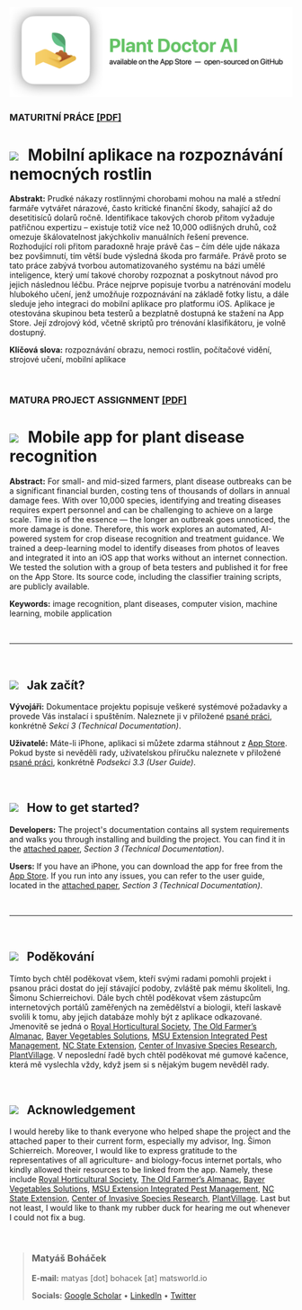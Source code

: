 ![alt text](supporting_files/banner-tight-new.png)

### MATURITNÍ PRÁCE [[PDF]](supporting_files/thesis.pdf)
# <img src="https://cdn-icons-png.flaticon.com/512/197/197576.png" style="width: 25px; padding-right: 10px;"> Mobilní aplikace na rozpoznávání nemocných rostlin

**Abstrakt:**
Prudké nákazy rostlinnými chorobami mohou na malé a střední farmáře vytvářet nárazové, často kritické finanční škody, sahající až do desetitisíců dolarů ročně. Identifikace takových chorob přitom vyžaduje patřičnou expertizu – existuje totiž více než 10,000 odlišných druhů, což omezuje škálovatelnost jakýchkoliv manuálních řešení prevence. Rozhodující roli přitom paradoxně hraje právě čas – čím déle ujde nákaza bez povšimnutí, tím větší bude výsledná škoda pro farmáře. Právě proto se tato práce zabývá tvorbou automatizovaného systému na bázi umělé inteligence, který umí takové choroby rozpoznat a poskytnout návod pro jejich následnou léčbu. Práce nejprve popisuje tvorbu a natrénování modelu hlubokého učení, jenž umožňuje rozpoznávání na základě fotky listu, a dále sleduje jeho integraci do mobilní aplikace pro platformu iOS. Aplikace je otestována skupinou beta testerů a bezplatně dostupná ke stažení na App Store. Její zdrojový kód, včetně skriptů pro trénování klasifikátoru, je volně dostupný.

**Klíčová slova:** rozpoznávání obrazu, nemoci rostlin, počítačové vidění, strojové učení, mobilní aplikace

<br>

### MATURA PROJECT ASSIGNMENT [[PDF]](supporting_files/thesis.pdf)
# <img src="https://cdn-icons-png.flaticon.com/512/197/197484.png" style="width: 25px; padding-right: 10px;"> Mobile app for plant disease recognition

**Abstract:**
For small- and mid-sized farmers, plant disease outbreaks can be a significant financial burden, costing tens of thousands of dollars in annual damage fees. With over 10,000 species, identifying and treating diseases requires expert personnel and can be challenging to achieve on a large scale. Time is of the essence — the longer an outbreak goes unnoticed, the more damage is done. Therefore, this work explores an automated, AI-powered system for crop disease recognition and treatment guidance. We trained a deep-learning model to identify diseases from photos of leaves and integrated it into an iOS app that works without an internet connection. We tested the solution with a group of beta testers and published it for free on the App Store. Its source code, including the classifier training scripts, are publicly available.

**Keywords:** image recognition, plant diseases, computer vision, machine learning, mobile application

<br>

<hr>

<br>

## <img src="https://cdn-icons-png.flaticon.com/512/197/197576.png" style="width: 25px; padding-right: 10px;"> Jak začít?

**Vývojáři:** Dokumentace projektu popisuje veškeré systémové požadavky a provede Vás instalací i spuštěním. Naleznete ji v přiložené [psané práci](supporting_files/thesis.pdf), konkrétně *Sekci 3 (Technical Documentation)*.

**Uživatelé:** Máte-li iPhone, aplikaci si můžete zdarma stáhnout z [App Store](https://apps.apple.com/app/plant-doctor-ai/id6446052415). Pokud byste si nevěděli rady, uživatelskou příručku naleznete v přiložené [psané práci](supporting_files/thesis.pdf), konkrétně *Podsekci 3.3 (User Guide)*.

<br>

## <img src="https://cdn-icons-png.flaticon.com/512/197/197484.png" style="width: 25px; padding-right: 10px;"> How to get started?

**Developers:** The project's documentation contains all system requirements and walks you through installing and building the project. You can find it in the [attached paper](supporting_files/thesis.pdf), *Section 3 (Technical Documentation)*.

**Users:** If you have an iPhone, you can download the app for free from the [App Store](https://apps.apple.com/app/plant-doctor-ai/id6446052415). If you run into any issues, you can refer to the user guide, located in the [attached paper](supporting_files/thesis.pdf), *Section 3 (Technical Documentation)*.

<br>

<hr>

<br>

## <img src="https://cdn-icons-png.flaticon.com/512/197/197576.png" style="width: 25px; padding-right: 10px;"> Poděkování

Tímto bych chtěl poděkovat všem, kteří svými radami pomohli projekt i psanou práci dostat do její stávající podoby, zvláště pak mému školiteli, Ing. Šimonu Schierreichovi. Dále bych chtěl poděkovat všem zástupcům internetových portálů zaměřených na zemědělství a biologii, kteří laskavě svolili k tomu, aby jejich databáze mohly být z aplikace odkazované. Jmenovitě se jedná o [Royal Horticultural Society](https://www.rhs.org.uk/), [The Old Farmer’s Almanac](https://www.almanac.com/), [Bayer Vegetables Solutions](https://www.vegetables.bayer.com/us/en-us.html), [MSU Extension Integrated Pest Management](https://www.canr.msu.edu/ipm/), [NC State Extension](https://www.ces.ncsu.edu/), [Center of Invasive Species Research](https://cisr.ucr.edu/), [PlantVillage](https://plantvillage.psu.edu/). V neposlední řadě bych chtěl poděkovat mé gumové kačence, která mě vyslechla vždy, když jsem si s nějakým bugem nevěděl rady.

<br>

## <img src="https://cdn-icons-png.flaticon.com/512/197/197484.png" style="width: 25px; padding-right: 10px;"> Acknowledgement

I would hereby like to thank everyone who helped shape the project and the attached paper to their current form, especially my advisor, Ing. Šimon Schierreich. Moreover, I would like to express gratitude to the representatives of all agriculture- and biology-focus internet portals, who kindly allowed their resources to be linked from the app. Namely, these include [Royal Horticultural Society](https://www.rhs.org.uk/), [The Old Farmer’s Almanac](https://www.almanac.com/), [Bayer Vegetables Solutions](https://www.vegetables.bayer.com/us/en-us.html), [MSU Extension Integrated Pest Management](https://www.canr.msu.edu/ipm/), [NC State Extension](https://www.ces.ncsu.edu/), [Center of Invasive Species Research](https://cisr.ucr.edu/), [PlantVillage](https://plantvillage.psu.edu/). Last but not least, I would like to thank my rubber duck for hearing me out whenever I could not fix a bug.

<br>

> ### Matyáš Boháček
> **E-mail:** matyas [dot] bohacek [at] matsworld.io
>
> **Socials:** [Google Scholar](https://scholar.google.com/citations?user=wDy1xBwAAAAJ) • [LinkedIn](https://www.linkedin.com/in/maty%C3%A1%C5%A1-boh%C3%A1%C4%8Dek-88350713a/) • [Twitter](https://twitter.com/matyas_bohacek)
